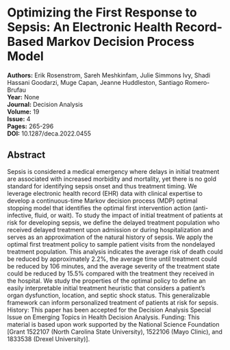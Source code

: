 # Optimizing the First Response to Sepsis: An Electronic Health Record-Based Markov Decision Process Model

**Authors:** Erik Rosenstrom, Sareh Meshkinfam, Julie Simmons Ivy, Shadi Hassani Goodarzi, Muge Capan, Jeanne Huddleston, Santiago Romero-Brufau  
**Year:** None  
**Journal:** Decision Analysis  
**Volume:** 19  
**Issue:** 4  
**Pages:** 265-296  
**DOI:** 10.1287/deca.2022.0455  

## Abstract
Sepsis is considered a medical emergency where delays in initial treatment are associated with increased morbidity and mortality, yet there is no gold standard for identifying sepsis onset and thus treatment timing. We leverage electronic health record (EHR) data with clinical expertise to develop a continuous-time Markov decision process (MDP) optimal stopping model that identifies the optimal first intervention action (anti-infective, fluid, or wait). To study the impact of initial treatment of patients at risk for developing sepsis, we define the delayed treatment population who received delayed treatment upon admission or during hospitalization and serves as an approximation of the natural history of sepsis. We apply the optimal first treatment policy to sample patient visits from the nondelayed treatment population. This analysis indicates the average risk of death could be reduced by approximately 2.2%, the average time until treatment could be reduced by 106 minutes, and the average severity of the treatment state could be reduced by 15.5% compared with the treatment they received in the hospital. We study the properties of the optimal policy to define an easily interpretable initial treatment heuristic that considers a patient’s organ dysfunction, location, and septic shock status. This generalizable framework can inform personalized treatment of patients at risk for sepsis.
            History: This paper has been accepted for the Decision Analysis Special Issue on Emerging Topics in Health Decision Analysis.
            Funding: This material is based upon work supported by the National Science Foundation [Grant 1522107 (North Carolina State University), 1522106 (Mayo Clinic), and 1833538 (Drexel University)].

